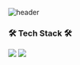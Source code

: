 ![header](https://capsule-render.vercel.app/api?type=waving!&color=gradient&height=300&section=header&text=SangWon%20Seo&fontAlign=70&fontSize=70&fontAlignY=30&fontColor=ffbf00)
### 🛠 Tech Stack 🛠
<img src="https://img.shields.io/badge/flutter-green?style=flat-square&logo=flutter&logoColor=b8dff8"/> <img src="https://img.shields.io/badge/java- ffff?style=flat-square&logo=java&logoColor=b8dff8"/>

